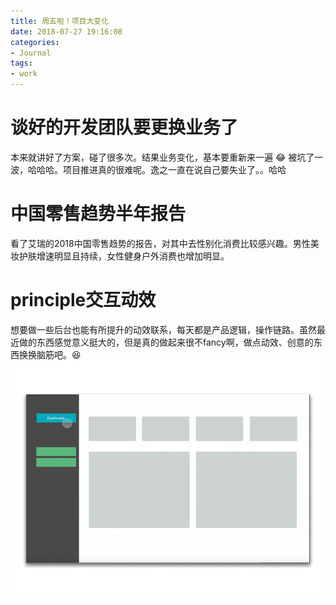 ```yaml
---
title: 周五啦！项目大变化
date: 2018-07-27 19:16:08
categories:
- Journal
tags:
- work
---
```


# 谈好的开发团队要更换业务了
本来就讲好了方案，碰了很多次。结果业务变化，基本要重新来一遍 :joy: 
被坑了一波，哈哈哈。项目推进真的很难呢。逸之一直在说自己要失业了。。哈哈
# 中国零售趋势半年报告
看了艾瑞的2018中国零售趋势的报告，对其中去性别化消费比较感兴趣。男性美妆护肤增速明显且持续，女性健身户外消费也增加明显。
# principle交互动效
想要做一些后台也能有所提升的动效联系，每天都是产品逻辑，操作链路。虽然最近做的东西感觉意义挺大的，但是真的做起来很不fancy啊，做点动效、创意的东西换换脑筋吧。:laughing:
![后台动效](https://github.com/AdrainMao/AdrainImg/raw/master/%E5%90%8E%E5%8F%B0%E5%8A%A8%E6%95%88%E6%B5%8B%E8%AF%95.gif)
<!-- more -->